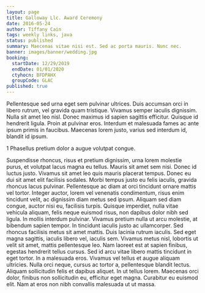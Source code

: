 ```yaml
---
layout: page
title: Galloway Llc. Award Ceremony
date: 2016-05-24
author: Tiffany Cain
tags: weekly links, java
status: published
summary: Maecenas vitae nisi est. Sed ac porta mauris. Nunc nec.
banner: images/banner/wedding.jpg
booking:
  startDate: 12/29/2019
  endDate: 01/01/2020
  ctyhocn: BFDPAHX
  groupCode: GLAC
published: true
---
```

Pellentesque sed urna eget sem pulvinar ultrices. Duis accumsan orci in libero rutrum, vel gravida quam tristique. Vivamus semper iaculis dignissim. Nulla sit amet leo nisl. Donec maximus id sapien sagittis efficitur. Quisque id hendrerit ligula. Proin at pulvinar eros. Interdum et malesuada fames ac ante ipsum primis in faucibus. Maecenas lorem justo, varius sed interdum id, blandit id ipsum.

1 Phasellus pretium dolor a augue volutpat congue.

Suspendisse rhoncus, risus et pretium dignissim, urna lorem molestie purus, et volutpat lacus magna eu tellus. Mauris sit amet sem nisi. Donec id luctus justo. Vivamus sit amet leo quis mauris placerat tempus. Donec eu dui sit amet elit facilisis sodales. Morbi tempus justo eu felis iaculis, gravida rhoncus lacus pulvinar. Pellentesque ac diam at orci tincidunt ornare mattis vel tortor. Integer auctor, lorem vel venenatis condimentum, risus enim tincidunt velit, ac dignissim diam metus sed ipsum. Aliquam sed diam congue, auctor nisi eu, facilisis turpis. Quisque imperdiet, nulla vitae vehicula aliquam, felis neque euismod risus, non dapibus dolor nibh sed ligula. In mollis interdum pulvinar. Vivamus pretium nulla ut arcu molestie, at bibendum sapien tempor. In tincidunt iaculis justo ac ullamcorper. Sed rhoncus facilisis metus sit amet mattis. Duis lacinia rutrum iaculis. Sed eget magna sagittis, iaculis libero vel, iaculis sem.
Vivamus metus nisl, lobortis ut velit sit amet, mattis pellentesque leo. Nam laoreet est at sapien finibus, egestas hendrerit tellus cursus. Sed id arcu vitae libero mattis tincidunt in eget tortor. In a malesuada eros. Vivamus vel tellus et augue aliquam ultricies. Nulla orci neque, cursus ac tortor a, pellentesque blandit lectus. Aliquam sollicitudin felis et dapibus aliquet. In ut tellus lorem. Maecenas orci dolor, finibus non sollicitudin eu, efficitur eget magna. Curabitur eu euismod elit. Nam at eros non nibh convallis malesuada ut ut massa.
